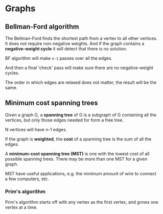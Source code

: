 # Graphs

## Bellman-Ford algorithm

The Bellman-Ford finds the shortest path from a vertex to all other vertices. It does not require non-negative weights. And if the graph contains a **negative-weight cycle** it will detect that there is no solution.

BF algorithm will make `n-1` passes over all the edges.

And then a final 'check' pass will make sure there are no negative-weight cycles.

The order in which edges are relaxed does not matter, the result will be the same.

## Minimum cost spanning trees

Given a graph G, a **spanning tree** of G is a subgraph of G containing all the vertices, but only those edges needed for form a free tree.

N vertices will have n-1 edges.

If the graph is **weighted**, the **cost** of a spanning tree is the sum of all the edges.

A **minimum-cost spanning tree (MST)** is one with the lowest cost of all possible spanning trees. There may be more than one MST for a given graph.

MST have useful applications, e.g. the minimum amount of wire to connect a few computers, etc.

### Prim's algorithm

Prim's algorithm starts off with any vertex as the first vertex, and grows one vertex at a time.
